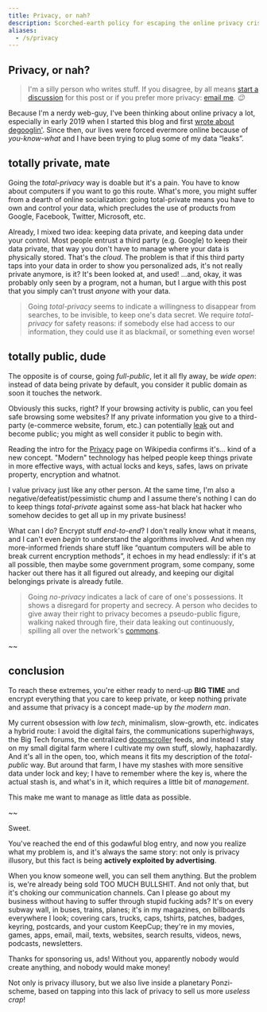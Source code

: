 ```yaml
---
title: Privacy, or nah?
description: Scorched-earth policy for escaping the online privacy crisis
aliases:
  - /s/privacy
---
```


## Privacy, or nah?

> I'm a silly person who writes stuff. If you disagree, by all means <a href="#discuss" data-component="emit" data-event="SHOW_BOX_COMMENTS" data-no-transition>start a discussion</a> for this post or if you prefer more privacy: <a href="mailto:hello@fredmercy.ca">email me</a>. _😉_

Because I'm a nerdy web-guy, I've been thinking about online privacy a lot, especially in early 2019 when I started this blog and first [wrote about degooglin'](/blog/2019/02/02/entry). Since then, our lives were forced evermore online because of _you-know-what_ and I have been trying to plug some of my data “leaks”.

## totally private, mate

Going the _total-privacy_ way is doable but it's a pain. You have to know about computers if you want to go this route. What's more, you might suffer from a dearth of online socialization: going total-private means you have to own and control your data, which precludes the use of products from Google, Facebook, Twitter, Microsoft, etc.

Already, I mixed two idea: keeping data private, and keeping data under your control. Most people entrust a third party (e.g. Google) to keep their data private, that way you don't have to manage where your data is physically stored. That's the _cloud_. The problem is that if this third party taps into your data in order to show you personalized ads, it's not really private anymore, is it? It's been looked at, and used! ...and, okay, it was probably only seen by a program, not a human, but I argue with this post that you simply can't trust _anyone_ with your data.

> Going _total-privacy_ seems to indicate a willingness to disappear from searches, to be invisible, to keep one's data secret. We require _total-privacy_ for safety reasons: if somebody else had access to our information, they could use it as blackmail, or something even worse!

## totally public, dude

The opposite is of course, going _full-public_, let it all fly away, be _wide open_: instead of data being private by default, you consider it public domain as soon it touches the network.

Obviously this sucks, right? If your browsing activity is public, can you feel safe browsing some websites? If any private information you give to a third-party (e-commerce website, forum, etc.) can potentially [leak](https://en.wikipedia.org/wiki/Data_breach) out and become public; you might as well consider it public to begin with.

Reading the intro for the [Privacy](https://en.wikipedia.org/wiki/Privacy) page on Wikipedia confirms it's... kind of a new concept. "Modern" technology has helped people keep things private in more effective ways, with actual locks and keys, safes, laws on private property, encryption and whatnot.

I value privacy just like any other person. At the same time, I'm also a negative/defeatist/pessimistic chump and I assume there's nothing I can do to keep things _total-private_ against some ass-hat black hat hacker who somehow decides to get all up in my private business!

What can I do? Encrypt stuff _end-to-end_? I don't really know what it means, and I can't even _begin_ to understand the algorithms involved. And when my more-informed friends share stuff like “quantum computers will be able to break current encryption methods”, it echoes in my head endlessly: if it's at all possible, then maybe some government program, some company, some hacker out there has it all figured out already, and keeping our digital belongings private is already futile.

> Going _no-privacy_ indicates a lack of care of one's possessions. It shows a disregard for property and secrecy. A person who decides to give away their right to privacy becomes a pseudo-public figure, walking naked through fire, their data leaking out continuously, spilling all over the network's [commons](https://en.wikipedia.org/wiki/Commons).

~~

## conclusion

To reach these extremes, you're either ready to nerd-up **BIG TIME** and encrypt everything that you care to keep private, or keep nothing private and assume that privacy is a concept made-up by _the modern man_.

My current obsession with _low tech_, minimalism, slow-growth, etc. indicates a hybrid route: I avoid the digital fairs, the communications superhighways, the Big Tech forums, the centralized [doomscroller](https://en.wikipedia.org/wiki/Doomscrolling) feeds, and instead I stay on my small digital farm where I cultivate my own stuff, slowly, haphazardly. And it's all in the open, too, which means it fits my description of the _total-public_ way. But around that farm, I have my stashes with more sensitive data under lock and key; I have to remember where the key is, where the actual stash is, and what's in it, which requires a little bit of _management_.

This make me want to manage as little data as possible.

~~

<aside data-component="drawer" data-label="epilogue (+)">

Sweet.

You've reached the end of this godawful blog entry, and now you realize what my problem is, and it's always the same story: not only is privacy illusory, but this fact is being **actively exploited by advertising**.

When you know someone well, you can sell them anything. But the problem is, we're already being sold TOO MUCH BULLSHIT. And not only that, but it's choking our communication channels. Can I please go about my business without having to suffer through stupid fucking ads? It's on every subway wall, in buses, trains, planes; it's in my magazines, on billboards everywhere I look; covering cars, trucks, caps, tshirts, patches, badges, keyring, postcards, and your custom KeepCup; they're in my movies, games, apps, email, mail, texts, websites, search results, videos, news, podcasts, newsletters.

Thanks for sponsoring us, ads! Without you, apparently nobody would create anything, and nobody would make money!

Not only is privacy illusory, but we also live inside a planetary Ponzi-scheme, based on tapping into this lack of privacy to sell us more _useless crap_!

</aside>
